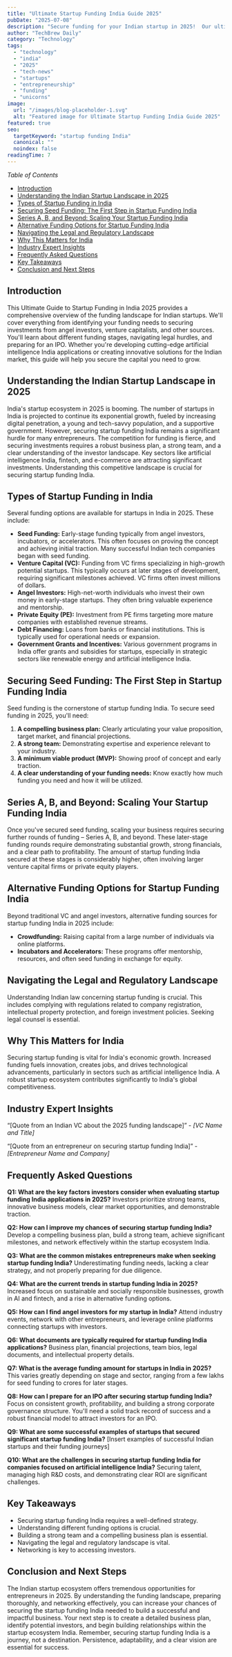 ```yaml
---
title: "Ultimate Startup Funding India Guide 2025"
pubDate: "2025-07-08"
description: "Secure funding for your Indian startup in 2025!  Our ultimate guide on startup funding India covers seed funding, Series A, VC, angel investors & more.  Get expert advice & funding strategies to accelerate your growth.  Download now!"
author: "TechBrew Daily"
category: "Technology"
tags:
  - "technology"
  - "india"
  - "2025"
  - "tech-news"
  - "startups"
  - "entrepreneurship"
  - "funding"
  - "unicorns"
image:
  url: "/images/blog-placeholder-1.svg"
  alt: "Featured image for Ultimate Startup Funding India Guide 2025"
featured: true
seo:
  targetKeyword: "startup funding India"
  canonical: ""
  noindex: false
readingTime: 7
---
```


*Table of Contents*

* [Introduction](#introduction)
* [Understanding the Indian Startup Landscape in 2025](#indian-startup-landscape)
* [Types of Startup Funding in India](#types-of-startup-funding)
* [Securing Seed Funding: The First Step in Startup Funding India](#securing-seed-funding)
* [Series A, B, and Beyond: Scaling Your Startup Funding India](#series-a-b-and-beyond)
* [Alternative Funding Options for Startup Funding India](#alternative-funding-options)
* [Navigating the Legal and Regulatory Landscape](#legal-and-regulatory-landscape)
* [Why This Matters for India](#why-this-matters)
* [Industry Expert Insights](#industry-expert-insights)
* [Frequently Asked Questions](#frequently-asked-questions)
* [Key Takeaways](#key-takeaways)
* [Conclusion and Next Steps](#conclusion)


<a name="introduction"></a>
## Introduction

This Ultimate Guide to Startup Funding in India 2025 provides a comprehensive overview of the funding landscape for Indian startups.  We'll cover everything from identifying your funding needs to securing investments from angel investors, venture capitalists, and other sources.  You'll learn about different funding stages, navigating legal hurdles, and preparing for an IPO.  Whether you're developing cutting-edge artificial intelligence India applications or creating innovative solutions for the Indian market, this guide will help you secure the capital you need to grow.


<a name="indian-startup-landscape"></a>
## Understanding the Indian Startup Landscape in 2025

India's startup ecosystem in 2025 is booming.  The number of startups in India is projected to continue its exponential growth, fueled by increasing digital penetration, a young and tech-savvy population, and a supportive government.  However, securing startup funding India remains a significant hurdle for many entrepreneurs.  The competition for funding is fierce, and securing investments requires a robust business plan, a strong team, and a clear understanding of the investor landscape.  Key sectors like artificial intelligence India, fintech, and e-commerce are attracting significant investments.  Understanding this competitive landscape is crucial for securing startup funding India.


<a name="types-of-startup-funding"></a>
## Types of Startup Funding in India

Several funding options are available for startups in India in 2025.  These include:

* **Seed Funding:**  Early-stage funding typically from angel investors, incubators, or accelerators.  This often focuses on proving the concept and achieving initial traction.  Many successful Indian tech companies began with seed funding.
* **Venture Capital (VC):**  Funding from VC firms specializing in high-growth potential startups.  This typically occurs at later stages of development, requiring significant milestones achieved.  VC firms often invest millions of dollars.
* **Angel Investors:**  High-net-worth individuals who invest their own money in early-stage startups. They often bring valuable experience and mentorship.
* **Private Equity (PE):**  Investment from PE firms targeting more mature companies with established revenue streams.
* **Debt Financing:**  Loans from banks or financial institutions. This is typically used for operational needs or expansion.
* **Government Grants and Incentives:**  Various government programs in India offer grants and subsidies for startups, especially in strategic sectors like renewable energy and artificial intelligence India.

<a name="securing-seed-funding"></a>
## Securing Seed Funding: The First Step in Startup Funding India

Seed funding is the cornerstone of startup funding India.  To secure seed funding in 2025, you'll need:

1. **A compelling business plan:** Clearly articulating your value proposition, target market, and financial projections.
2. **A strong team:** Demonstrating expertise and experience relevant to your industry.
3. **A minimum viable product (MVP):**  Showing proof of concept and early traction.
4. **A clear understanding of your funding needs:**  Know exactly how much funding you need and how it will be utilized.


<a name="series-a-b-and-beyond"></a>
## Series A, B, and Beyond: Scaling Your Startup Funding India

Once you've secured seed funding, scaling your business requires securing further rounds of funding – Series A, B, and beyond.  These later-stage funding rounds require demonstrating substantial growth, strong financials, and a clear path to profitability.  The amount of startup funding India secured at these stages is considerably higher, often involving larger venture capital firms or private equity players.


<a name="alternative-funding-options"></a>
## Alternative Funding Options for Startup Funding India

Beyond traditional VC and angel investors, alternative funding sources for startup funding India in 2025 include:

* **Crowdfunding:**  Raising capital from a large number of individuals via online platforms.
* **Incubators and Accelerators:**  These programs offer mentorship, resources, and often seed funding in exchange for equity.


<a name="legal-and-regulatory-landscape"></a>
## Navigating the Legal and Regulatory Landscape

Understanding Indian law concerning startup funding is crucial. This includes complying with regulations related to company registration, intellectual property protection, and foreign investment policies.  Seeking legal counsel is essential.


<a name="why-this-matters"></a>
## Why This Matters for India

Securing startup funding is vital for India's economic growth.  Increased funding fuels innovation, creates jobs, and drives technological advancements, particularly in sectors such as artificial intelligence India.  A robust startup ecosystem contributes significantly to India's global competitiveness.


<a name="industry-expert-insights"></a>
## Industry Expert Insights

“[Quote from an Indian VC about the 2025 funding landscape]” - *[VC Name and Title]*

“[Quote from an entrepreneur on securing startup funding India]” - *[Entrepreneur Name and Company]*


<a name="frequently-asked-questions"></a>
## Frequently Asked Questions

**Q1: What are the key factors investors consider when evaluating startup funding India applications in 2025?**  Investors prioritize strong teams, innovative business models, clear market opportunities, and demonstrable traction.

**Q2: How can I improve my chances of securing startup funding India?**  Develop a compelling business plan, build a strong team, achieve significant milestones, and network effectively within the startup ecosystem India.

**Q3: What are the common mistakes entrepreneurs make when seeking startup funding India?**  Underestimating funding needs, lacking a clear strategy, and not properly preparing for due diligence.

**Q4:  What are the current trends in startup funding India in 2025?**  Increased focus on sustainable and socially responsible businesses,  growth in AI and fintech, and a rise in alternative funding options.

**Q5:  How can I find angel investors for my startup in India?**  Attend industry events, network with other entrepreneurs, and leverage online platforms connecting startups with investors.

**Q6: What documents are typically required for startup funding India applications?**  Business plan, financial projections, team bios, legal documents, and intellectual property details.

**Q7: What is the average funding amount for startups in India in 2025?** This varies greatly depending on stage and sector, ranging from a few lakhs for seed funding to crores for later stages.

**Q8: How can I prepare for an IPO after securing startup funding India?**  Focus on consistent growth, profitability, and building a strong corporate governance structure.  You'll need a solid track record of success and a robust financial model to attract investors for an IPO.

**Q9: What are some successful examples of startups that secured significant startup funding India?** [Insert examples of successful Indian startups and their funding journeys]

**Q10: What are the challenges in securing startup funding India for companies focused on artificial intelligence India?**  Securing talent, managing high R&D costs, and demonstrating clear ROI are significant challenges.


<a name="key-takeaways"></a>
## Key Takeaways

* Securing startup funding India requires a well-defined strategy.
* Understanding different funding options is crucial.
* Building a strong team and a compelling business plan is essential.
* Navigating the legal and regulatory landscape is vital.
* Networking is key to accessing investors.


<a name="conclusion"></a>
## Conclusion and Next Steps

The Indian startup ecosystem offers tremendous opportunities for entrepreneurs in 2025.  By understanding the funding landscape, preparing thoroughly, and networking effectively, you can increase your chances of securing the startup funding India needed to build a successful and impactful business.  Your next step is to create a detailed business plan, identify potential investors, and begin building relationships within the startup ecosystem India.  Remember, securing startup funding India is a journey, not a destination.  Persistence, adaptability, and a clear vision are essential for success.